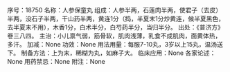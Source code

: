 序号：18750
名称：人参保童丸
组成：人参半两，石莲肉半两，使君子（去皮）半两，没石子半两，干山药半两，黄连1分（捣，半夏末1分炒黄连，候半夏黑色，去半夏末不用），木香1分，白术半分，白芍药半分，当归半分。
出处：《普济方》卷三八四。
主治：小儿禀气弱，筋骨软，肌肉浅薄，乳食不成肌肉，面黄体热，多汗。
加减：None
功效：None
用法用量：每服7-10丸，3岁以上15丸，温汤送下。
制备方法：上为末，稀糊为丸，如麻子大。
临床应用：None
各家论述：None
用药禁忌：None
附注：None

